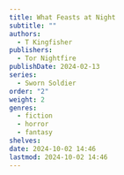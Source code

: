 ```yaml
---
title: What Feasts at Night
subtitle: ""
authors:
  - T Kingfisher
publishers:
  - Tor Nightfire
publishDate: 2024-02-13
series:
  - Sworn Soldier
order: "2"
weight: 2
genres:
  - fiction
  - horror
  - fantasy
shelves: 
date: 2024-10-02 14:46
lastmod: 2024-10-02 14:46
---
```


